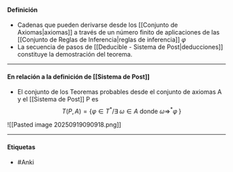 #### Definición
- Cadenas que pueden derivarse desde los [[Conjunto de Axiomas|axiomas]] a través de un número finito de aplicaciones de las [[Conjunto de Reglas de Inferencia|reglas de inferencia]] $\varphi$ 
- La secuencia de pasos de [[Deducible - Sistema de Post|deducciones]] constituye la demostración del teorema.
***
#### En relación a la definición de [[Sistema de Post]]

- El conjunto de los Teoremas probables desde el conjunto de axiomas A y el [[Sistema de Post]] P es
$$T(P,A)=\{\varphi\in T^* / \exists\;\omega\in A\text{ donde } \omega\Rightarrow^*\varphi\;\}$$

![[Pasted image 20250919090918.png]]
***
#### Etiquetas
- #Anki 